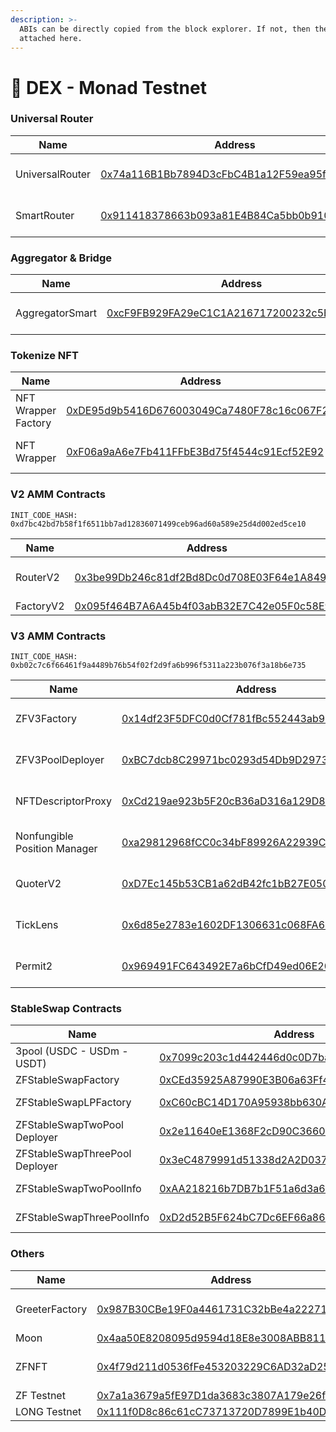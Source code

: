 ```yaml
---
description: >-
  ABIs can be directly copied from the block explorer. If not, then they are
  attached here.
---
```


# 🧪 DEX - Monad Testnet

### Universal Router

<table data-full-width="false"><thead><tr><th>Name</th><th>Address</th><th>Owner</th></tr></thead><tbody><tr><td>UniversalRouter</td><td><a href="https://testnet.monadexplorer.com/address/0x74a116B1Bb7894D3cFbC4B1a12F59ea95f3FFf81?tab=Transaction">0x74a116B1Bb7894D3cFbC4B1a12F59ea95f3FFf81</a></td><td><a href="https://app.safe.global/settings/setup?safe=zksync:0x0D64C4eb0547C1F51b78Fb1A53583dC9042238C0">Multisig Core Wallet</a></td></tr><tr><td>SmartRouter</td><td><a href="https://testnet.monadexplorer.com/address/0x911418378663b093a81E4B84Ca5bb0b910816935">0x911418378663b093a81E4B84Ca5bb0b910816935</a></td><td><a href="https://app.safe.global/settings/setup?safe=zksync:0x0D64C4eb0547C1F51b78Fb1A53583dC9042238C0">Multisig Core Wallet</a></td></tr></tbody></table>

### Aggregator & Bridge

<table data-full-width="false"><thead><tr><th>Name</th><th>Address</th><th>Owner</th></tr></thead><tbody><tr><td>AggregatorSmart </td><td><a href="https://testnet.monadexplorer.com/address/0xcF9FB929FA29eC1C1A216717200232c5B0C3d744">0xcF9FB929FA29eC1C1A216717200232c5B0C3d744</a></td><td><a href="https://app.safe.global/settings/setup?safe=zksync:0x0D64C4eb0547C1F51b78Fb1A53583dC9042238C0">Multisig Core Wallet</a></td></tr></tbody></table>

### Tokenize NFT

<table data-full-width="false"><thead><tr><th>Name</th><th>Address</th><th>Owner</th><th data-type="files">ABI</th></tr></thead><tbody><tr><td>NFT Wrapper Factory</td><td><a href="https://testnet.monadexplorer.com/address/0xDE95d9b5416D676003049Ca7480F78c16c067F21">0xDE95d9b5416D676003049Ca7480F78c16c067F21</a></td><td><a href="https://app.safe.global/settings/setup?safe=zksync:0x0D64C4eb0547C1F51b78Fb1A53583dC9042238C0">Multisig Core Wallet</a></td><td><a href="../../.gitbook/assets/NFTWrapperFactory_ABI.json">NFTWrapperFactory_ABI.json</a></td></tr><tr><td>NFT Wrapper</td><td><a href="https://testnet.monadexplorer.com/address/0xf06a9aa6e7fb411ffbe3bd75f4544c91ecf52e92">0xF06a9aA6e7Fb411FFbE3Bd75f4544c91Ecf52E92</a></td><td><a href="https://testnet.monadexplorer.com/address/0xDE95d9b5416D676003049Ca7480F78c16c067F21">NFT Wrapper Factory</a></td><td><a href="../../.gitbook/assets/NFTWrapper_ABI.json">NFTWrapper_ABI.json</a></td></tr></tbody></table>

### V2 AMM Contracts

`INIT_CODE_HASH: 0xd7bc42bd7b58f1f6511bb7ad12836071499ceb96ad60a589e25d4d002ed5ce10`

<table data-full-width="false"><thead><tr><th>Name</th><th>Address</th><th>Owner</th></tr></thead><tbody><tr><td>RouterV2</td><td><a href="https://testnet.monadexplorer.com/address/0x3be99Db246c81df2Bd8Dc0d708E03F64e1A84917">0x3be99Db246c81df2Bd8Dc0d708E03F64e1A84917</a></td><td>No contract owner</td></tr><tr><td>FactoryV2</td><td><a href="https://testnet.monadexplorer.com/address/0x095f464B7A6A45b4f03abB32E7C42e05F0c58E9b">0x095f464B7A6A45b4f03abB32E7C42e05F0c58E9b</a></td><td>Deployer</td></tr></tbody></table>

### V3 AMM Contracts

`INIT_CODE_HASH: 0xb02c7c6f66461f9a4489b76b54f02f2d9fa6b996f5311a223b076f3a18b6e735`

<table data-full-width="false"><thead><tr><th>Name</th><th>Address</th><th>Owner</th></tr></thead><tbody><tr><td>ZFV3Factory</td><td><a href="https://testnet.monadexplorer.com/address/0x14df23F5DFC0d0Cf781fBc552443ab9FF33Bb9d4">0x14df23F5DFC0d0Cf781fBc552443ab9FF33Bb9d4</a></td><td><a href="https://app.safe.global/settings/setup?safe=zksync:0x0D64C4eb0547C1F51b78Fb1A53583dC9042238C0">Multisig Core Wallet</a></td></tr><tr><td>ZFV3PoolDeployer</td><td><a href="https://testnet.monadexplorer.com/address/0xBC7dcb8C29971bc0293d54Db9D29738c7ae09964">0xBC7dcb8C29971bc0293d54Db9D29738c7ae09964</a></td><td>No contract owner</td></tr><tr><td>NFTDescriptorProxy</td><td><a href="https://testnet.monadexplorer.com/address/0xCd219ae923b5F20cB36aD316a129D8F9015D1822">0xCd219ae923b5F20cB36aD316a129D8F9015D1822</a></td><td>No contract owner</td></tr><tr><td>Nonfungible Position Manager</td><td><a href="https://testnet.monadexplorer.com/address/0xa29812968fCC0c34bF89926A22939CafCe02C639?tab=Transaction">0xa29812968fCC0c34bF89926A22939CafCe02C639</a></td><td>No contract owner</td></tr><tr><td>QuoterV2</td><td><a href="https://testnet.monadexplorer.com/address/0xD7Ec145b53CB1a62dB42fc1bB27E050d8b835d8F">0xD7Ec145b53CB1a62dB42fc1bB27E050d8b835d8F</a></td><td>No contract owner</td></tr><tr><td>TickLens</td><td><a href="https://testnet.monadexplorer.com/address/0x6d85e2783e1602DF1306631c068FA6870C5459d5">0x6d85e2783e1602DF1306631c068FA6870C5459d5</a></td><td>No contract owner</td></tr><tr><td>Permit2</td><td><a href="https://testnet.monadexplorer.com/address/0x969491FC643492E7a6bCfD49ed06E20Bc9B98C53">0x969491FC643492E7a6bCfD49ed06E20Bc9B98C53</a></td><td>No contract owner</td></tr></tbody></table>

### StableSwap Contracts

<table data-full-width="false"><thead><tr><th>Name</th><th>Address</th><th>Owner</th></tr></thead><tbody><tr><td>3pool (USDC - USDm - USDT)</td><td><a href="https://testnet.monadexplorer.com/address/0x7099c203c1d442446d0c0D7ba95b77B6c70d1954">0x7099c203c1d442446d0c0D7ba95b77B6c70d1954</a></td><td>No contract owner</td></tr><tr><td>ZFStableSwapFactory</td><td><a href="https://testnet.monadexplorer.com/address/0xCEd35925A87990E3B06a63Ff4Dae82E159ceDA27?tab=Transaction">0xCEd35925A87990E3B06a63Ff4Dae82E159ceDA27</a></td><td>Deployer</td></tr><tr><td>ZFStableSwapLPFactory </td><td><a href="https://testnet.monadexplorer.com/address/0xC60cBC14D170A95938bb630AE78a8306dd7cF120">0xC60cBC14D170A95938bb630AE78a8306dd7cF120</a></td><td><a href="https://era.zksync.network/address/0xc93397F26886daB0d752C86612C78dbd2C1d5a59#code">ZFStableSwap Factory </a></td></tr><tr><td>ZFStableSwapTwoPool Deployer</td><td><a href="https://testnet.monadexplorer.com/address/0x2e11640eE1368F2cD90C36607760a274a30094F5">0x2e11640eE1368F2cD90C36607760a274a30094F5</a></td><td><a href="https://era.zksync.network/address/0xc93397F26886daB0d752C86612C78dbd2C1d5a59#code">ZFStableSwap Factory</a></td></tr><tr><td>ZFStableSwapThreePool Deployer</td><td><a href="https://testnet.monadexplorer.com/address/0x3eC4879991d51338d2A2D037f4DaD439570Cf971">0x3eC4879991d51338d2A2D037f4DaD439570Cf971</a></td><td><a href="https://era.zksync.network/address/0xc93397F26886daB0d752C86612C78dbd2C1d5a59#code">ZFStableSwap Factory</a></td></tr><tr><td>ZFStableSwapTwoPoolInfo</td><td><a href="https://testnet.monadexplorer.com/address/0xAA218216b7DB7b1F51a6d3a615D9470c86E29219">0xAA218216b7DB7b1F51a6d3a615D9470c86E29219</a></td><td>No contract owner</td></tr><tr><td>ZFStableSwapThreePoolInfo</td><td><a href="https://testnet.monadexplorer.com/address/0xD2d52B5F624bC7Dc6EF66a86F833cF93524f99fD">0xD2d52B5F624bC7Dc6EF66a86F833cF93524f99fD</a></td><td>No contract owner</td></tr></tbody></table>

### Others

<table data-full-width="false"><thead><tr><th>Name</th><th>Address</th><th>Owner</th></tr></thead><tbody><tr><td>GreeterFactory</td><td><a href="https://testnet.monadexplorer.com/address/0x987B30CBe19F0a4461731C32bBe4a22271ec0D57">0x987B30CBe19F0a4461731C32bBe4a22271ec0D57</a></td><td>No contract owner</td></tr><tr><td>Moon</td><td><a href="https://testnet.monadexplorer.com/token/0x4aa50E8208095d9594d18E8e3008ABB811125dCE">0x4aa50E8208095d9594d18E8e3008ABB811125dCE</a></td><td>Deployer</td></tr><tr><td>ZFNFT</td><td><a href="https://testnet.monadexplorer.com/token/0x4f79d211d0536fFe453203229C6AD32aD25681e8?tab=Contract">0x4f79d211d0536fFe453203229C6AD32aD25681e8</a></td><td>No contract owner</td></tr><tr><td>ZF Testnet</td><td><a href="https://testnet.monadexplorer.com/token/0x7a1a3679a5fE97D1da3683c3807A179e26f532b1">0x7a1a3679a5fE97D1da3683c3807A179e26f532b1</a></td><td>Deployer</td></tr><tr><td>LONG Testnet</td><td><a href="https://testnet.monadexplorer.com/token/0x111f0D8c86c61cC73713720D7899E1b40D8297d5">0x111f0D8c86c61cC73713720D7899E1b40D8297d5</a></td><td>Deployer</td></tr></tbody></table>
